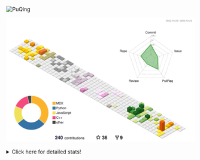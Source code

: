 ![PuQing](https://user-images.githubusercontent.com/27223114/171565019-9a56fae6-b08b-421f-99db-7e830da42371.png)

![](./profile-3d-contrib/profile-season-animate.svg)

<details>
<summary>Click here for detailed stats!</summary>

<!--START_SECTION:waka-->
![Lines of code](https://img.shields.io/badge/From%20Hello%20World%20I%27ve%20Written-841.6%20thousand%20lines%20of%20code-blue)

**🐱 My GitHub Data** 

> 📦 258.4 kB Used in GitHub's Storage 
 > 
> 🏆 200 Contributions in the Year 2023
 > 
> 🚫 Not Opted to Hire
 > 
> 📜 34 Public Repositories 
 > 
> 🔑 27 Private Repositories 
 > 
**I'm an Early 🐤** 

```text
🌞 Morning                493 commits         ████░░░░░░░░░░░░░░░░░░░░░   15.25 % 
🌆 Daytime                1613 commits        ████████████░░░░░░░░░░░░░   49.89 % 
🌃 Evening                306 commits         ██░░░░░░░░░░░░░░░░░░░░░░░   09.46 % 
🌙 Night                  821 commits         ██████░░░░░░░░░░░░░░░░░░░   25.39 % 
```


📊 **This Week I Spent My Time On** 

```text
💬 Programming Languages: 
Markdown                 23 mins             ███████████████░░░░░░░░░░   60.21 % 
RPMSpec                  15 mins             ██████████░░░░░░░░░░░░░░░   39.79 % 

🔥 Editors: 
Obsidian                 23 mins             ███████████████░░░░░░░░░░   60.21 % 
VS Code                  15 mins             ██████████░░░░░░░░░░░░░░░   39.79 % 

💻 Operating System: 
Windows                  23 mins             ███████████████░░░░░░░░░░   60.21 % 
WSL                      15 mins             ██████████░░░░░░░░░░░░░░░   39.79 % 
```


<!--END_SECTION:waka-->
</details>
